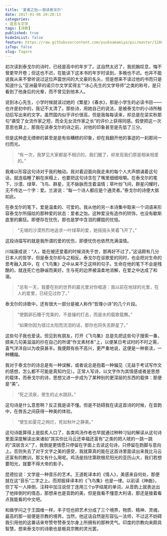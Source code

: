 ```yaml
---
title: '爱者之饴——我读泰戈尔'
date: 2017-01-06 20:20:13
categories:
- 语言与文学
tags: [诗歌]
published: true
hideInList: false
feature: https://raw.githubusercontent.com/yuukoamamiya/pic/master/1280.jpg
isTop: false
slug: Tagore
---
```


初次读到泰戈尔的诗时，已经是高中的年岁了。这自然太迟了，我扼腕叹息，悔不曾更早开卷；但这也不迟，在能读下这本书的年岁时读到，多晚也不迟。也并不能说我从来不曾听说过这位声震世间的大文豪的名头，但是想来不读过他的书而只是知道什么“亚洲最早的诺贝尔文学奖得主”“冰心先生的文学导师”之类的称号，是只看到了他身后的光晕，而不曾见到他本人。

说到冰心先生，小学时候就读过她的《繁星》《春水》，那是小学生的必读书目——也许是初中的，我记不太清了。那些诗，用她自己的说法，是被泰戈尔的小诗所触动后写出来的文字。虽然国内似乎评价很高，但是我每每读来，却总是在梁实秋那句“袭受了女流作家之短，而全无女流作家之长”的评价上获得同感。假使把这一次意思也算上，那我在读泰戈尔的诗之前，对他的印象甚至是先低了三分。

但是这种虚无缥缈的甚至是是有些糟糕的印象，却在我翻开他的事迹的一刹那间一扫而光。

> “有一次，我梦见大家都是不相识的，我们醒了，却发现我们原是相亲相爱的。”

我难以形容这句诗对于我的触动。我对着迎面向我走来的每个人大声朗诵着这句话，就连临睡了躺在床榻上，也要把这句诗含在了嘴里细细咀嚼。在泰戈尔的笔下，沙漠、绿草、飞鸟、群星，无不脉脉而含着温情；草叶纷飞间，群星闪耀时，无不传达一个字：爱。兰波说：“每一个诗人都应是个通灵者。”泰戈尔的诗便大抵如此。

在泰戈尔的笔下，爱是温柔的、可爱的。我从他的另一本诗集中取来一个词语来形容泰戈尔所描绘的那种爱的状态：爱者之饴。这种爱没有造作的矫饰，也没有歇斯底里的癫狂。即便存在忧伤，那也是梦中含泪的朦胧的忧悒。

> “无垠的沙漠热烈地追求一叶绿草的爱，她摇摇头笑着飞开了。”

这段诗描写的就是我所谓的爱的忧伤，即便忧伤也依然充满温情。

川端康成说：“人，能在被还爱着的时候消失于世，那再好不过了。”这话颇有几分日本人的哲学，但是泰戈尔却与之相反。泰戈尔在讴歌爱的同时，也会把对生命的思考融入其中，在《飞鸟集》之中从来不乏这样的句子。生命在他的笔下不会是残酷的，就连死亡也静谧而美好。生与死的边界被温柔地消解，在爱之中达成了和谐。

> “总有一天，我要在别的世界的晨光里对你唱道：我以前在地球的光里，在人的爱里，已经见过你了。”

泰戈尔的诗歌中，还有很大一部分是被人称作“哲理小诗”的几个片段。

> “使鹅卵石臻于完美的，不是锤的打击，而是水的载歌载舞。”
>
> “如果你因为错过太阳而流泪的话，那你也将失去群星了。”

这些句子我也爱读。但见到有朋友，打开《飞鸟集》总是先把这些句子搜索一番，撷来几句美滋滋的抄在自己的所谓“作文素材本”上，以便某日考试时的不时之需，喜气洋洋自以为收获甚丰。我便颇有些不高兴，更严重地说，这便是一种亵渎，一种糟蹋。

我对于泰戈尔的诗总是有一种误解，或者说总是抱着一种偏见（无益于考试写作文的感想，怎么都不可能是真知灼见）。正常人写诗，以文字作为其情感或者是思想的载体，而泰戈尔的诗，思想又进一步成为了某种别的更深层的东西的载体：那便是“美”。

> “死之流泉，使生的止水跳跃。”

这句诗是什么意思啊？反正我是读不懂。但是不妨碍我在读这首诗的时候，在音韵中，在唇舌之间获得一种美的体验。

> “使生如夏花之绚烂，死如秋叶之静美。”

这句诗能算得上是脍炙人口了，各类鸡汤作者也早就通过种种刁钻的解读从这句诗里面深度解读出来诸如“其实你比马云还幸福还富有”之类的把人唬的一跳一跳的“深层含义”了，我倒是更情愿只停留在字面上去读这句诗，只停留在韵脚与意向上。否则失去了对于文字之美的感受，我就算真的能在这首诗里面读出来我比马云还富有的教训，那又有什么用呢。鸡汤是挡住第欧根尼阳光的亚历山大，我们若想要阳光，就要不得大帝的影子。

昆德拉说：文学是一种音乐的艺术。王道乾译本的《情人》，美感来自何处，那便就在这“音乐”二字之上。而郑振铎译本的《飞鸟集》也是一律。以前读《神曲》，但丁写一人摔倒，注释中加注说但丁连用三个p字结尾的单词，从音韵上就表达出了他摔倒时的情态，那想来也是音韵的美，但是我看不懂意大利语，那还是接着看点我能看的中文吧。

和做学问之于王国维一样，丰子恺也把艺术分成了三个境界，物质、精神、灵魂，最高的那一层便是宗教的境界。当然，他这话自然是形容弘一法师，不过这不妨碍我引用他的这番话来夸赞夸赞泰戈尔身上所拥有的那种灵气。印度的宗教向来颇具智慧，想来泰戈尔的诗歌也是极具宗教的灵光罢。
